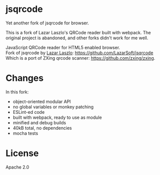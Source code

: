 # jsqrcode

Yet another fork of jsqrcode for browser.

This is a fork of Lazar Laszlo's QRCode reader built with webpack. The original project is abandoned,
  and other forks didn't work for me well.

JavaScript QRCode reader for HTML5 enabled browser.  
Fork of jsqrcode by [Lazar Laszlo](http://lazarsoft.info): https://github.com/LazarSoft/jsqrcode  
Which is a port of ZXing qrcode scanner: https://github.com/zxing/zxing.

# Changes

In this fork:

- object-oriented modular API
- no global variables or monkey patching
- ESLint-ed code
- built with webpack, ready to use as module
- minified and debug builds
- 40kB total, no dependencies
- mocha tests

# License

Apache 2.0
